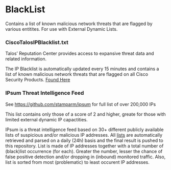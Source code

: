 # BlackList
Contains a list of known malicious network threats that are flagged by various entitites. For use with External Dynamic Lists.


### CiscoTalosIPBlacklist.txt
Talos’ Reputation Center provides access to expansive threat data and related information.

The IP Blacklist is automatically updated every 15 minutes and contains a list of known malicious network threats that are flagged on all Cisco Security Products. [Found Here](https://talos-intelligence-site.s3.amazonaws.com/production/document_files/files/000/017/921/original/ip_filter.blf?X-Amz-Algorithm=AWS4-HMAC-SHA256&X-Amz-Credential=AKIAIXACIED2SPMSC7GA%2F20171114%2Fus-east-1%2Fs3%2Faws4_request&X-Amz-Date=20171114T192359Z&X-Amz-Expires=3600&X-Amz-SignedHeaders=host&X-Amz-Signature=7656f6e48229fe56395ff47f1bca071985ee55d9b21e506b8a870d071b19add5)

### IPsum Threat Intelligence Feed
See https://github.com/stamparm/ipsum for full list of over 200,000 IPs

This list contains only those of a score of 2 and higher, greate for those with limited external dynamic IP capactities.

IPsum is a threat intelligence feed based on 30+ different publicly available lists of suspicious and/or malicious IP addresses. All [lists](https://github.com/stamparm/maltrail) are automatically retrieved and parsed on a daily (24h) basis and the final result is pushed to this repository. List is made of IP addresses together with a total number of (black)list occurrence (for each). Greater the number, lesser the chance of false positive detection and/or dropping in (inbound) monitored traffic. Also, list is sorted from most (problematic) to least occurent IP addresses.
